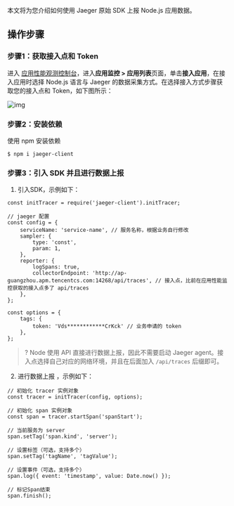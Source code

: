 本文将为您介绍如何使用 Jaeger 原始 SDK 上报 Node.js 应用数据。

## 操作步骤

### 步骤1：获取接入点和 Token

进入 [应用性能观测控制台](https://console.cloud.tencent.com/apm)，进入**应用监控 > 应用列表**页面，单击**接入应用**，在接入应用时选择 Node.js 语言与 Jaeger 的数据采集方式。在选择接入方式步骤获取您的接入点和 Token，如下图所示：           

![img](https://main.qcloudimg.com/raw/d7d94913947d31edf70e85c6462c6bac.png)

### 步骤2：安装依赖
使用  npm 安装依赖
```
$ npm i jaeger-client
```

### 步骤3：引入 SDK 并且进行数据上报
1. 引入SDK，示例如下：
```
const initTracer = require('jaeger-client').initTracer;

// jaeger 配置
const config = {
    serviceName: 'service-name', // 服务名称，根据业务自行修改
    sampler: {
        type: 'const',
        param: 1,
    },
    reporter: {
        logSpans: true,
        collectorEndpoint: 'http://ap-guangzhou.apm.tencentcs.com:14268/api/traces', // 接入点，比前在应用性能监控获取的接入点多了 api/traces
    },
};

const options = {
    tags: {
        token: 'Vds************CrKck' // 业务申请的 token
    },
};
```

>? Node 使用 API 直接进行数据上报，因此不需要启动 Jaeger agent。接入点选择自己对应的网络环境，并且在后面加入 `/api/traces`  后缀即可。

2. 进行数据上报 ，示例如下：
```
// 初始化 tracer 实例对象
const tracer = initTracer(config, options);

// 初始化 span 实例对象
const span = tracer.startSpan('spanStart');

// 当前服务为 server
span.setTag('span.kind', 'server');

// 设置标签（可选，支持多个）
span.setTag('tagName', 'tagValue');

// 设置事件（可选，支持多个）
span.log({ event: 'timestamp', value: Date.now() });

// 标记Span结束
span.finish();
```
